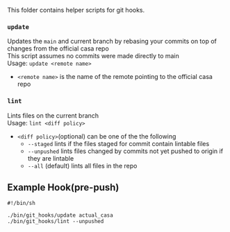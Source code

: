This folder contains helper scripts for git hooks.

### `update`
Updates the `main` and current branch by rebasing your commits on top of changes from the official casa repo  
This script assumes no commits were made directly to main  
Usage: `update <remote name>`  
 + `<remote name>` is the name of the remote pointing to the official casa repo

### `lint`  
Lints files on the current branch  
Usage: `lint <diff policy>`  
 + `<diff policy>`(optional) can be one of the the following
   - `--staged` lints if the files staged for commit contain lintable files
   - `--unpushed` lints files changed by commits not yet pushed to origin if they are lintable
   - `--all` (default) lints all files in the repo  
   
## Example Hook(pre-push)
    #!/bin/sh
  
    ./bin/git_hooks/update actual_casa
    ./bin/git_hooks/lint --unpushed
